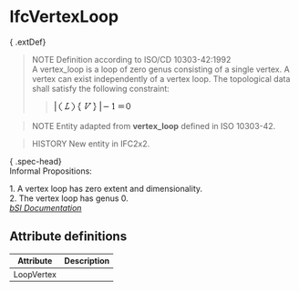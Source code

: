 IfcVertexLoop
=============
{ .extDef}  
> NOTE  Definition according to ISO/CD 10303-42:1992  
> A vertex_loop is a loop of zero genus consisting of a single vertex. A
> vertex can exist independently of a vertex loop. The topological data shall
> satisfy the following constraint:  
>> ![Image](../figures/ifcvertexloop-math1.gif)  
  
  
>  
> NOTE  Entity adapted from **vertex_loop** defined in ISO 10303-42.  
  
> HISTORY  New entity in IFC2x2.  
  
{ .spec-head}  
Informal Propositions:  
  
1\. A vertex loop has zero extent and dimensionality.  
2\. The vertex loop has genus 0.  
[ _bSI
Documentation_](https://standards.buildingsmart.org/IFC/DEV/IFC4_2/FINAL/HTML/schema/ifctopologyresource/lexical/ifcvertexloop.htm)


Attribute definitions
---------------------
| Attribute   | Description   |
|-------------|---------------|
| LoopVertex  |               |

